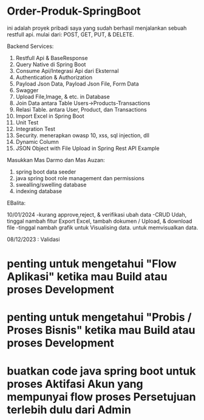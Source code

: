 # Order-Produk-SpringBoot

ini adalah proyek pribadi saya yang sudah berhasil menjalankan sebuah restfull api. 
mulai dari: POST, GET, PUT, & DELETE.

Backend Services:
1. Restfull Api & BaseResponse               
2. Query Native di Spring Boot
3. Consume Api/Integrasi Api dari Eksternal
4. Authentication & Authorization
5. Payload Json Data, Payload Json File, Form Data
6. Swagger
7. Upload File,Image, & etc. in Database
8. Join Data antara Table Users->Products-Transactions
9. Relasi Table. antara User, Product, dan Transactions
10. Import Excel in Spring Boot
11. Unit Test
12. Integration Test
13. Security. menerapkan owasp 10, xss, sql injection, dll
14. Dynamic Column
15. JSON Object with File Upload in Spring Rest API Example


Masukkan Mas Darmo dan Mas Auzan:
1. spring boot data seeder
2. java spring boot role management dan permissions
3. swealling/swelling database
4. indexing database
   


EBalita:

10/01/2024
-kurang approve,reject, & verifikasi ubah data
-CRUD Udah, tinggal nambah fitur Export Excel, tambah dokumen / Upload, & download file
-tinggal nambah grafik untuk Visualising data. untuk memvisualkan data.

08/12/2023 : Validasi 



# penting untuk mengetahui "Flow Aplikasi" ketika mau Build atau proses Development
# penting untuk mengetahui "Probis / Proses Bisnis" ketika mau Build atau proses Development
# buatkan code java spring boot untuk proses Aktifasi Akun yang mempunyai flow proses Persetujuan terlebih dulu dari Admin






    
    
